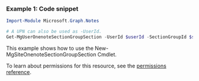 ### Example 1: Code snippet

```powershellImport-Module Microsoft.Graph.Notes

# A UPN can also be used as -UserId.
Get-MgUserOnenoteSectionGroupSection -UserId $userId -SectionGroupId $sectionGroupId
```
This example shows how to use the New-MgSiteOnenoteSectionGroupSection Cmdlet.
To learn about permissions for this resource, see the [permissions reference](/graph/permissions-reference).

